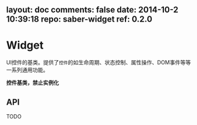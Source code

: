 layout: doc
comments: false
date: 2014-10-2 10:39:18
repo: saber-widget
ref: 0.2.0
---

# Widget

UI控件的基类。提供了`控件`的如生命周期、状态控制、属性操作、DOM事件等等一系列通用功能。

**控件基类，禁止实例化**

## API

TODO


